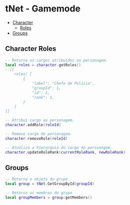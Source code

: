 # tNet - Gamemode

* [Character](#character)
    * [Roles](#character-roles)
* [Groups](#groups)

## Character Roles
```lua
-- Retorna os cargos atribuídos ao personagem.
local roles = character.getRoles()
--[[
    roles: [
        {
            "label": "Chefe de Polícia",
            "groupId": 1,
            "id": 1,
            "rank": 1,
        }
    ]
]]

-- Atribuí cargo ao personagem.
character.addRole(roleId)

-- Remove cargo do personagem.
character.removeRole(roleId)

-- Atualiza a hierarquia do cargo do persoangem.
character.updateRoleRank(currentRoleRank, newRoleRank)
```

## Groups
```lua
-- Retorna o objeto do grupo
local group = tNet.GetGroupById(groupId)

-- Retorna os membros do grupo
local groupMembers = group:getMembers()
```